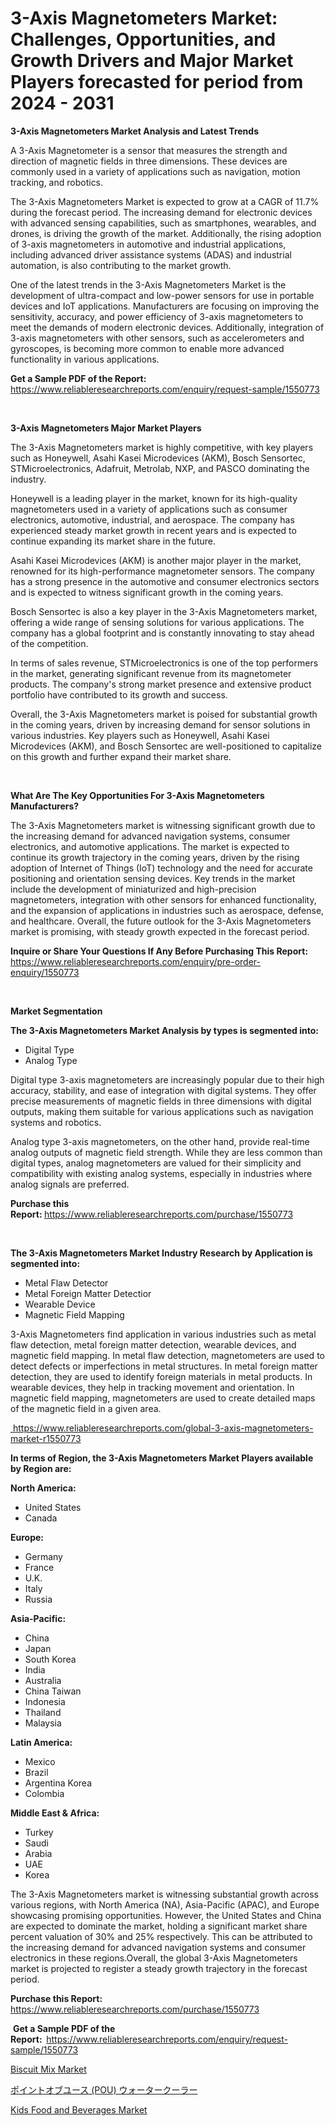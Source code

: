 <p><h1>3-Axis Magnetometers Market: Challenges, Opportunities, and Growth Drivers and Major Market Players forecasted for period from 2024 - 2031</h1></p><p><strong>3-Axis Magnetometers Market Analysis and Latest Trends</strong></p>
<p><p>A 3-Axis Magnetometer is a sensor that measures the strength and direction of magnetic fields in three dimensions. These devices are commonly used in a variety of applications such as navigation, motion tracking, and robotics.</p><p>The 3-Axis Magnetometers Market is expected to grow at a CAGR of 11.7% during the forecast period. The increasing demand for electronic devices with advanced sensing capabilities, such as smartphones, wearables, and drones, is driving the growth of the market. Additionally, the rising adoption of 3-axis magnetometers in automotive and industrial applications, including advanced driver assistance systems (ADAS) and industrial automation, is also contributing to the market growth.</p><p>One of the latest trends in the 3-Axis Magnetometers Market is the development of ultra-compact and low-power sensors for use in portable devices and IoT applications. Manufacturers are focusing on improving the sensitivity, accuracy, and power efficiency of 3-axis magnetometers to meet the demands of modern electronic devices. Additionally, integration of 3-axis magnetometers with other sensors, such as accelerometers and gyroscopes, is becoming more common to enable more advanced functionality in various applications.</p></p>
<p><strong>Get a Sample PDF of the Report:&nbsp;</strong> <a href="https://www.reliableresearchreports.com/enquiry/request-sample/1550773">https://www.reliableresearchreports.com/enquiry/request-sample/1550773</a></p>
<p>&nbsp;</p>
<p><strong>3-Axis Magnetometers Major Market Players</strong></p>
<p><p>The 3-Axis Magnetometers market is highly competitive, with key players such as Honeywell, Asahi Kasei Microdevices (AKM), Bosch Sensortec, STMicroelectronics, Adafruit, Metrolab, NXP, and PASCO dominating the industry.</p><p>Honeywell is a leading player in the market, known for its high-quality magnetometers used in a variety of applications such as consumer electronics, automotive, industrial, and aerospace. The company has experienced steady market growth in recent years and is expected to continue expanding its market share in the future.</p><p>Asahi Kasei Microdevices (AKM) is another major player in the market, renowned for its high-performance magnetometer sensors. The company has a strong presence in the automotive and consumer electronics sectors and is expected to witness significant growth in the coming years.</p><p>Bosch Sensortec is also a key player in the 3-Axis Magnetometers market, offering a wide range of sensing solutions for various applications. The company has a global footprint and is constantly innovating to stay ahead of the competition.</p><p>In terms of sales revenue, STMicroelectronics is one of the top performers in the market, generating significant revenue from its magnetometer products. The company's strong market presence and extensive product portfolio have contributed to its growth and success.</p><p>Overall, the 3-Axis Magnetometers market is poised for substantial growth in the coming years, driven by increasing demand for sensor solutions in various industries. Key players such as Honeywell, Asahi Kasei Microdevices (AKM), and Bosch Sensortec are well-positioned to capitalize on this growth and further expand their market share.</p></p>
<p>&nbsp;</p>
<p><strong>What Are The Key Opportunities For 3-Axis Magnetometers Manufacturers?</strong></p>
<p><p>The 3-Axis Magnetometers market is witnessing significant growth due to the increasing demand for advanced navigation systems, consumer electronics, and automotive applications. The market is expected to continue its growth trajectory in the coming years, driven by the rising adoption of Internet of Things (IoT) technology and the need for accurate positioning and orientation sensing devices. Key trends in the market include the development of miniaturized and high-precision magnetometers, integration with other sensors for enhanced functionality, and the expansion of applications in industries such as aerospace, defense, and healthcare. Overall, the future outlook for the 3-Axis Magnetometers market is promising, with steady growth expected in the forecast period.</p></p>
<p><strong>Inquire or Share Your Questions If Any Before Purchasing This Report:</strong> <a href="https://www.reliableresearchreports.com/enquiry/pre-order-enquiry/1550773">https://www.reliableresearchreports.com/enquiry/pre-order-enquiry/1550773</a></p>
<p>&nbsp;</p>
<p><strong>Market Segmentation</strong></p>
<p><strong>The 3-Axis Magnetometers Market Analysis by types is segmented into:</strong></p>
<p><ul><li>Digital Type</li><li>Analog Type</li></ul></p>
<p><p>Digital type 3-axis magnetometers are increasingly popular due to their high accuracy, stability, and ease of integration with digital systems. They offer precise measurements of magnetic fields in three dimensions with digital outputs, making them suitable for various applications such as navigation systems and robotics. </p><p>Analog type 3-axis magnetometers, on the other hand, provide real-time analog outputs of magnetic field strength. While they are less common than digital types, analog magnetometers are valued for their simplicity and compatibility with existing analog systems, especially in industries where analog signals are preferred.</p></p>
<p><strong>Purchase this Report:&nbsp;</strong><a href="https://www.reliableresearchreports.com/purchase/1550773">https://www.reliableresearchreports.com/purchase/1550773</a></p>
<p>&nbsp;</p>
<p><strong>The 3-Axis Magnetometers Market Industry Research by Application is segmented into:</strong></p>
<p><ul><li>Metal Flaw Detector</li><li>Metal Foreign Matter Detectior</li><li>Wearable Device</li><li>Magnetic Field Mapping</li></ul></p>
<p><p>3-Axis Magnetometers find application in various industries such as metal flaw detection, metal foreign matter detection, wearable devices, and magnetic field mapping. In metal flaw detection, magnetometers are used to detect defects or imperfections in metal structures. In metal foreign matter detection, they are used to identify foreign materials in metal products. In wearable devices, they help in tracking movement and orientation. In magnetic field mapping, magnetometers are used to create detailed maps of the magnetic field in a given area.</p></p>
<p><a href="https://www.reliableresearchreports.com/global-3-axis-magnetometers-market-r1550773">&nbsp;https://www.reliableresearchreports.com/global-3-axis-magnetometers-market-r1550773</a></p>
<p><strong>In terms of Region, the 3-Axis Magnetometers Market Players available by Region are:</strong></p>
<p>
    <p> <strong> North America: </strong>
        <ul>
            <li>United States</li>
            <li>Canada</li>
        </ul>
        </p> 
    <p> <strong> Europe: </strong>
        <ul>
            <li>Germany</li>
            <li>France</li>
            <li>U.K.</li>
            <li>Italy</li>
            <li>Russia</li>
        </ul>
        </p> 
    <p> <strong> Asia-Pacific: </strong>
        <ul>
            <li>China</li>
            <li>Japan</li>
            <li>South Korea</li>
            <li>India</li>
            <li>Australia</li>
            <li>China Taiwan</li>
            <li>Indonesia</li>
            <li>Thailand</li>
            <li>Malaysia</li>
        </ul>
        </p> 
    <p> <strong> Latin America: </strong>
        <ul>
            <li>Mexico</li>
            <li>Brazil</li>
            <li>Argentina Korea</li>
            <li>Colombia</li>
        </ul>
        </p> 
    <p> <strong> Middle East & Africa: </strong>
        <ul>
            <li>Turkey</li>
            <li>Saudi</li>
            <li>Arabia</li>
            <li>UAE</li>
            <li>Korea</li>
        </ul>
    </p>
    </p>
<p><p>The 3-Axis Magnetometers market is witnessing substantial growth across various regions, with North America (NA), Asia-Pacific (APAC), and Europe showcasing promising opportunities. However, the United States and China are expected to dominate the market, holding a significant market share percent valuation of 30% and 25% respectively. This can be attributed to the increasing demand for advanced navigation systems and consumer electronics in these regions.Overall, the global 3-Axis Magnetometers market is projected to register a steady growth trajectory in the forecast period.</p></p>
<p><strong>Purchase this Report: </strong><a href="https://www.reliableresearchreports.com/purchase/1550773">https://www.reliableresearchreports.com/purchase/1550773</a></p>
<p>&nbsp;<strong>Get a Sample PDF of the Report:&nbsp;&nbsp;</strong><a href="https://www.reliableresearchreports.com/enquiry/request-sample/1550773">https://www.reliableresearchreports.com/enquiry/request-sample/1550773</a></p>
<p><strong></strong></p>
<p><p><a href="https://view.publitas.com/reportprime-1/biscuit-mix-market-analysis-and-sze-forecasted-for-period-from-2024-to-2031/">Biscuit Mix Market</a></p><p><a href="https://github.com/RandallRunte2023/Market-Research-Report-List-1/blob/main/767561899444.md">ポイントオブユース (POU) ウォータークーラー</a></p><p><a href="https://view.publitas.com/reportprime-1/kids-food-and-beverages-market-trends-forecast-and-competitive-analysis-to-2031/">Kids Food and Beverages Market</a></p></p>